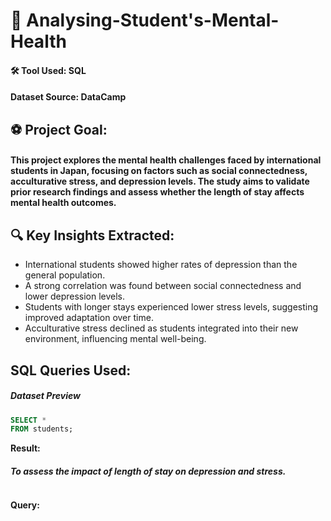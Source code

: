 # 🧠 Analysing-Student's-Mental-Health

#### 🛠️ Tool Used: SQL
#### Dataset Source: DataCamp

## ⚽️ Project Goal:
#### This project explores the mental health challenges faced by international students in Japan, focusing on factors such as social connectedness, acculturative stress, and depression levels. The study aims to validate prior research findings and assess whether the length of stay affects mental health outcomes.

## 🔍 Key Insights Extracted:
- International students showed higher rates of depression than the general population.
- A strong correlation was found between social connectedness and lower depression levels.
- Students with longer stays experienced lower stress levels, suggesting improved adaptation over time.
- Acculturative stress declined as students integrated into their new environment, influencing mental well-being.

## SQL Queries Used:

##### Dataset Preview
````sql
SELECT * 
FROM students;
````
**Result:**

##### To assess the impact of length of stay on depression and stress.
````sql
````
**Query:**


